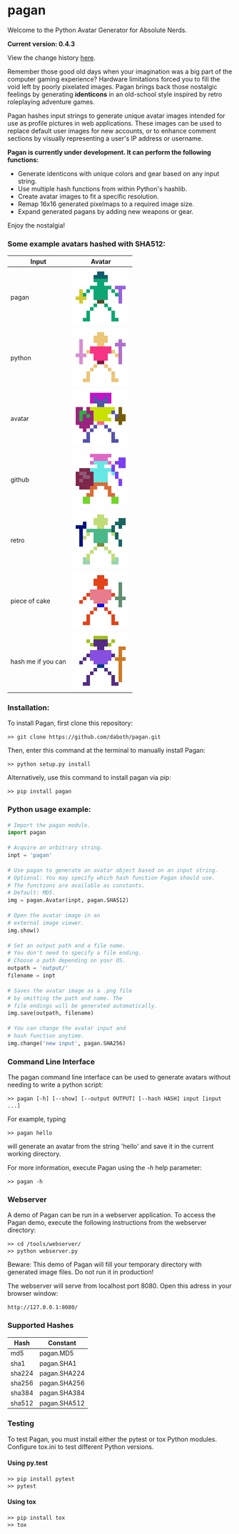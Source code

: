 pagan
=====

Welcome to the Python Avatar Generator for Absolute Nerds.

**Current version: 0.4.3**

View the change history [here](CHANGELOG.md).

Remember those good old days when your imagination was a big part of the
computer gaming experience? Hardware limitations forced you to fill the void
left by poorly pixelated images. Pagan brings back those nostalgic feelings
by generating **identicons** in an old-school style inspired by retro
roleplaying adventure games.

Pagan hashes input strings to generate unique avatar images intended for use as
profile pictures in web applications. These images can be used to replace
default user images for new accounts, or to enhance comment sections by visually
representing a user's IP address or username.

**Pagan is currently under development. It can perform the following functions:**

* Generate identicons with unique colors and gear based on any input string.
* Use multiple hash functions from within Python's hashlib.
* Create avatar images to fit a specific resolution.
* Remap 16x16 generated pixelmaps to a required image size.
* Expand generated pagans by adding new weapons or gear.

Enjoy the nostalgia!

### Some example avatars hashed with SHA512:

Input  | Avatar
------------- | -------------
pagan  | ![pagan](/images/pagan.png)
python | ![python](/images/python.png)
avatar | ![avatar](/images/avatar.png)
github | ![github](/images/github.png)
retro | ![retro](/images/retro.png)
piece of cake | ![piece of cake](/images/piece%20of%20cake.png)
hash me if you can | ![hash me if you can](/images/hash%20me%20if%20you%20can.png)

### Installation:

To install Pagan, first clone this repository:
```
>> git clone https://github.com/daboth/pagan.git
```
Then, enter this command at the terminal to manually install Pagan:
```
>> python setup.py install
```
Alternatively, use this command to install pagan via pip:
```
>> pip install pagan
```

### Python usage example:
```python
# Import the pagan module.
import pagan

# Acquire an arbitrary string.
inpt = 'pagan'

# Use pagan to generate an avatar object based on an input string.
# Optional: You may specify which hash function Pagan should use.
# The functions are available as constants.
# Default: MD5.
img = pagan.Avatar(inpt, pagan.SHA512)

# Open the avatar image in an
# external image viewer.
img.show()

# Set an output path and a file name.
# You don't need to specify a file ending.
# Choose a path depending on your OS.
outpath = 'output/'
filename = inpt

# Saves the avatar image as a .png file
# by omitting the path and name. The
# file endings will be generated automatically.
img.save(outpath, filename)

# You can change the avatar input and
# hash function anytime.
img.change('new input', pagan.SHA256)
```

### Command Line Interface

The pagan command line interface can be used to generate avatars without needing
to write a python script:
```
>> pagan [-h] [--show] [--output OUTPUT] [--hash HASH] input [input ...]
```

For example, typing
```
>> pagan hello
```
will generate an avatar from the string 'hello' and save it in the current
working directory.

For more information, execute Pagan using the *-h* help parameter:
```
>> pagan -h
```

### Webserver

A demo of Pagan can be run in a webserver application. To access the Pagan demo,
execute the following instructions from the webserver directory:
```
>> cd /tools/webserver/
>> python webserver.py
```
Beware: This demo of Pagan will fill your temporary directory with generated
image files. Do not run it in production!

The webserver will serve from localhost port 8080. Open this adress in your
browser window:
```
http://127.0.0.1:8080/
```

### Supported Hashes

Hash     | Constant
-------- | --------
md5 | pagan.MD5
sha1 | pagan.SHA1
sha224 | pagan.SHA224
sha256 | pagan.SHA256
sha384 | pagan.SHA384
sha512 | pagan.SHA512

### Testing

To test Pagan, you must install either the pytest or tox Python modules.
Configure tox.ini to test different Python versions.

#### Using py.test

```
>> pip install pytest
>> pytest
```

#### Using tox

```
>> pip install tox
>> tox
```
